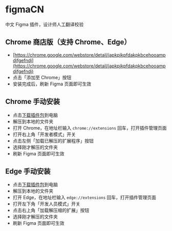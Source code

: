 # figmaCN
中文 Figma 插件，设计师人工翻译校验

## Chrome 商店版（支持 Chrome、Edge）
* [https://chrome.google.com/webstore/detail/japkpjkpfdakpkbcehooampdjfgefndj](https://chrome.google.com/webstore/detail/japkpjkpfdakpkbcehooampdjfgefndj)
* 点击「添加至 Chrome」按钮
* 安装完成后，刷新 Figma 页面即可生效

## Chrome 手动安装
* 点击[下载插件包](https://github.com/yancymin/figmaCN/archive/master.zip)到电脑
* 解压到本地的文件夹
* 打开 Chrome，在地址栏输入 `chrome://extensions` 回车，打开插件管理页面
* 打开右上角「开发者模式」开关
* 点击左侧「加载已解压的扩展程序」按钮
* 选择刚才解压的文件夹
* 刷新 Figma 页面即可生效

## Edge 手动安装
* 点击[下载插件包](https://github.com/yancymin/figmaCN/archive/master.zip)到电脑
* 解压到本地的文件夹
* 打开 Edge，在地址栏输入 `edge://extensions` 回车，打开插件管理页面
* 打开左下角「开发人员模式」开关
* 点击右上角「加载解压缩的扩展」按钮
* 选择刚才解压的文件夹
* 刷新 Figma 页面即可生效
